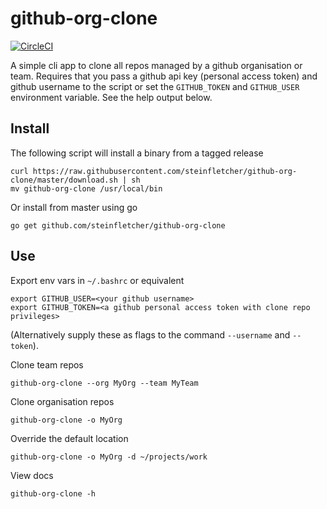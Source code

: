 # github-org-clone

[![CircleCI](https://circleci.com/gh/steinfletcher/github-org-clone.svg?style=svg&circle-token=063b1b1e0354cc424a2823c33ff4a2b66e029bae)](https://circleci.com/gh/steinfletcher/github-org-clone)

A simple cli app to clone all repos managed by a github organisation or team.
Requires that you pass a github api key (personal access token) and github username to the script or set the `GITHUB_TOKEN` and `GITHUB_USER` environment variable. See the help output below.

## Install

The following script will install a binary from a tagged release 

    curl https://raw.githubusercontent.com/steinfletcher/github-org-clone/master/download.sh | sh
    mv github-org-clone /usr/local/bin 

Or install from master using go

    go get github.com/steinfletcher/github-org-clone

## Use

Export env vars in `~/.bashrc` or equivalent

    export GITHUB_USER=<your github username>
    export GITHUB_TOKEN=<a github personal access token with clone repo privileges>

(Alternatively supply these as flags to the command `--username` and `--token`).

Clone team repos

    github-org-clone --org MyOrg --team MyTeam

Clone organisation repos

    github-org-clone -o MyOrg

Override the default location

    github-org-clone -o MyOrg -d ~/projects/work

View docs

    github-org-clone -h
